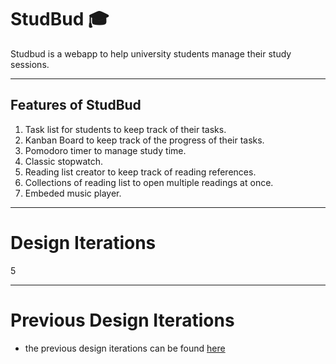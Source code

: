 # StudBud 🎓

Studbud is a webapp to help university students manage their study sessions. 

---

## Features of StudBud

1. Task list for students to keep track of their tasks.
2. Kanban Board to keep track of the progress of their tasks.
3. Pomodoro timer to manage study time.
4. Classic stopwatch.
5. Reading list creator to keep track of reading references.
6. Collections of reading list to open multiple readings at once.
7. Embeded music player.

---

# Design Iterations

5

---
# Previous Design Iterations

- the previous design iterations can be found [here](https://www.canva.com/design/DAE92NMbHCU/34T0NIY5uvLVdSjg8rJtcA/view?utm_content=DAE92NMbHCU&utm_campaign=designshare&utm_medium=link2&utm_source=sharebutton)

